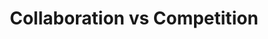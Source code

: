 ---
layout: interior
title: Collaboration vs Competition
speaker: Kenton Hansen
permalink: kenton-hansen-2
image: img/20160607/kenton_hansen.jpg
event: 20160607
video: wldnGHFjG6g
favorite: Wichita is my home.
about: Kenton is a life-long Wichitan, winner of the 40 Under 40, Innovator Award, and 2013 Newsmaker, Startup Weekend Organizer, 2014 Silicon Prairie Award Judge. He has worked in his own startups and has worked with startups as a consultant and an employee. Since Wichita's first Startup Weekend, he has been encouraging others to contribute and participate in the community.
twitter: KentonH
facebook:
instagram: 
linkedin:
website: kentonhansen.com
email: himself@kentonhansen.com
telephone:
---